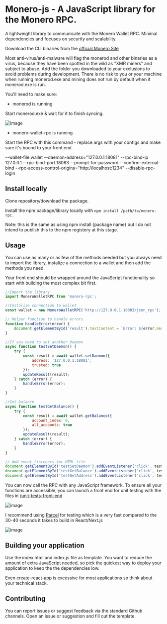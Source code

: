 # Monero-js - A JavaScript library for the Monero RPC.

A lightweight library to communicate with the Monero Wallet RPC. Minimal dependencies and focuses on security and scalability.

Download the CLI binaries from the [official Monero Site](https://www.getmonero.org/downloads/#cli)

Most anti-virus/anti-malware will flag the monerod and other binaries as a virus, because they have been spotted in the wild as "XMR miners" and subject to abuse. Add the folder you downloaded to your exclusions to avoid problems during development. There is no risk to you or your machine when running monerod.exe and mining does not run by default when it monerod.exe is run.

You'll need to make sure:

- monerod is running

Start monerod.exe & wait for it to finish syncing.

![image](https://github.com/user-attachments/assets/2840a9d9-efe4-43e4-a7d7-d63829c41df9)

- monero-wallet-rpc is running

Start the RPC with this command - replace args with your configs and make sure it's bound to your front end.

--wallet-file wallet --daemon-address="127.0.0.1:18081" --rpc-bind-ip 127.0.0.1 --rpc-bind-port 18083 --prompt-for-password --confirm-external-bind --rpc-access-control-origins="http://localhost:1234" --disable-rpc-login

## Install locally

Clone repository/download the package.

Install the npm package/library locally with ```npm install /path/to/monero-rpc.```

Note: this is the same as using npm install {package name} but I do not intend to publish this to the npm registery at this stage.

## Usage

You can use as many or as few of the methods needed but you always need to import the library, instalize a connection to a wallet and then add the methods you need.

Your front end should be wrapped around the JavaScript functionality so start with building the most complex bit first.

```javascript
//Import the library
import MoneroWalletRPC from 'monero-rpc';

//Instalize connection to wallet
const wallet = new MoneroWalletRPC('http://127.0.0.1:18083/json_rpc');

// Helper function to handle errors
function handleError(error) {
    document.getElementById('result').textContent = `Error: ${error.message}`;
}

//If you need to set another Daemon
async function testSetDaemon() {
    try {
        const result = await wallet.setDaemon({
            address: '127.0.0.1:18081',
            trusted: true
        });
        updateResult(result);
    } catch (error) {
        handleError(error);
    }
}

//Get balance
async function testGetBalance() {
    try {
        const result = await wallet.getBalance({
            account_index: 0,
            all_accounts: true
        });
        updateResult(result);
    } catch (error) {
        handleError(error);
    }
}

// Add event listeners for HTML file
document.getElementById('testSetDaemon').addEventListener('click', testSetDaemon);
document.getElementById('testGetBalance').addEventListener('click', testGetBalance);
document.getElementById('testGetAddress').addEventListener('click', testGetAddress);
```

You can now call the RPC with any JavaScript framework. To ensure all your functions are accessible, you can launch a front end for unit testing with the files in [/unit-tests-front-end](https://github.com/Veeeetzzzz/monero-js/tree/main/unit-tests-front-end)

![image](https://github.com/user-attachments/assets/a4b72843-9f51-4a1e-a50e-77e983d9364e)

I recommend using [Parcel](https://www.npmjs.com/package/parcel) for testing which is a very fast compared to the 30-40 seconds it takes to build in React/Next.js

![image](https://github.com/user-attachments/assets/9799fea8-ce88-4ea0-b81f-37e27321663f)

## Building your application 

Use the index.html and index.js file as template. You want to reduce the amount of extra JavaScript needed, so pick the quickest way to deploy your application to keep the the dependencies low. 

Even create-react-app is excessive for most applications so think about your technical stack.

## Contributing

You can report issues or suggest feedback via the standard Github channels. Open an issue or suggestion and fill out the template.
